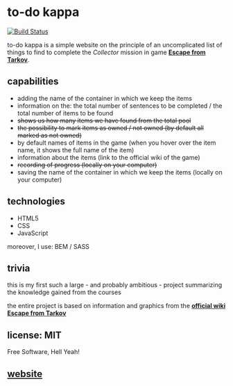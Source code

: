 # to-do kappa

[![Build Status](https://travis-ci.org/joemccann/dillinger.svg?branch=master)](https://travis-ci.org/joemccann/dillinger)

to-do kappa is a simple website on the principle of an uncomplicated list of things to find to complete the _Collector_ mission in game **[Escape from Tarkov](https://www.escapefromtarkov.com/)**.

## capabilities

- adding the name of the container in which we keep the items
- information on the: the total number of sentences to be completed / the total number of items to be found
- ~~shows us how many items we have found from the total pool~~
- ~~the possibility to mark items as owned / not owned (by default all marked as not owned)~~
- by default names of items in the game (when you hover over the item name, it shows the full name of the item)
- information about the items (link to the official wiki of the game)
- ~~recording of progress (locally on your computer)~~
- saving the name of the container in which we keep the items (locally on your computer)

## technologies

- HTML5
- CSS
- JavaScript

moreover, I use: BEM / SASS

## trivia

this is my first such a large - and probably ambitious - project summarizing the knowledge gained from the courses

the entire project is based on information and graphics from the **[official wiki Escape from Tarkov](https://escapefromtarkov.fandom.com/wiki/Escape_from_Tarkov_Wiki)**

## license: MIT

Free Software, Hell Yeah!

## [website](https://ricc3.github.io/to-do_kappa/)
